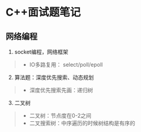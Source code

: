 # C++面试题笔记

## 网络编程
  1. socket编程，网络框架
   
  >* IO多路复用： select/poll/epoll
   
  2. 算法题：深度优先搜索、动态规划
  
  >* 深度优先搜索先画：递归树

  3. 二叉树
  >* 二叉树：节点度在0-2之间
  >* 二叉搜索树：中序遍历的时候树结构是有序的